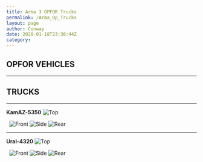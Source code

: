 ```yaml
---
title: Arma 3 OPFOR Trucks
permalink: /Arma_Op_Trucks
layout: page
author: Conway
date: 2020-01-18T23:38:44Z
category: 
---
```



## OPFOR VEHICLES


___


## TRUCKS


___


**KamAZ-5350**
![Top](https://i.imgur.com/ZVNglhj.png)

 
![Front](https://i.imgur.com/tQiBMA1.png)
![Side](https://i.imgur.com/6ba1gKw.png)
![Rear](https://i.imgur.com/EhmHAQ0.png)



___


**Ural-4320**
![Top](https://i.imgur.com/Zmrblbt.png)

 
![Front](https://i.imgur.com/TeXChiT.png)
![Side](https://i.imgur.com/RPjDXyK.png)
![Rear](https://i.imgur.com/KELCVHp.png)